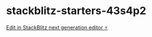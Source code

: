 # stackblitz-starters-43s4p2

[Edit in StackBlitz next generation editor ⚡️](https://stackblitz.com/~/github.com/dianavivas05/stackblitz-starters-43s4p2)